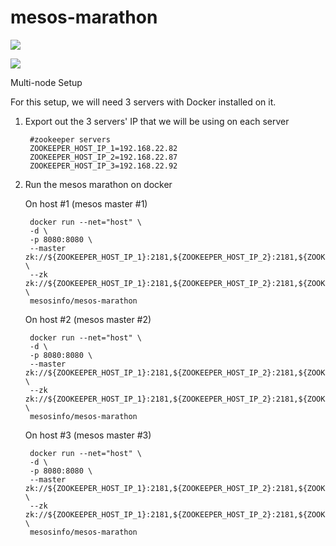 mesos-marathon
===========================================================

<a href='https://imagelayers.io/?images=mesosinfo/mesos-marathon:ubuntu-14.04' title='Get your own badge on imagelayers.io'><img src='https://badge.imagelayers.io/mesosinfo/mesos-marathon:ubuntu-14.04.svg'></a>

[![](https://badge.imagelayers.io/mesosinfo/mesos-marathon:ubuntu-14.04.svg)](https://imagelayers.io/?images=mesosinfo/mesos-marathon:ubuntu-14.04 'Get your own badge on imagelayers.io')

Multi-node Setup

For this setup, we will need 3 servers with Docker installed on it.

1. Export out the 3 servers' IP that we will be using on each server

		#zookeeper servers
        ZOOKEEPER_HOST_IP_1=192.168.22.82
        ZOOKEEPER_HOST_IP_2=192.168.22.87
        ZOOKEEPER_HOST_IP_3=192.168.22.92
		 
2. Run the mesos marathon on docker 

    On host #1 (mesos master #1)

		docker run --net="host" \
		-d \
		-p 8080:8080 \
		--master zk://${ZOOKEEPER_HOST_IP_1}:2181,${ZOOKEEPER_HOST_IP_2}:2181,${ZOOKEEPER_HOST_IP_3}:2181/mesos \
		--zk zk://${ZOOKEEPER_HOST_IP_1}:2181,${ZOOKEEPER_HOST_IP_2}:2181,${ZOOKEEPER_HOST_IP_3}:2181/marathon \
		mesosinfo/mesos-marathon

    On host #2 (mesos master #2)

		docker run --net="host" \
		-d \
		-p 8080:8080 \
		--master zk://${ZOOKEEPER_HOST_IP_1}:2181,${ZOOKEEPER_HOST_IP_2}:2181,${ZOOKEEPER_HOST_IP_3}:2181/mesos \
		--zk zk://${ZOOKEEPER_HOST_IP_1}:2181,${ZOOKEEPER_HOST_IP_2}:2181,${ZOOKEEPER_HOST_IP_3}:2181/marathon \
		mesosinfo/mesos-marathon

    On host #3 (mesos master #3)

		docker run --net="host" \
		-d \
		-p 8080:8080 \
		--master zk://${ZOOKEEPER_HOST_IP_1}:2181,${ZOOKEEPER_HOST_IP_2}:2181,${ZOOKEEPER_HOST_IP_3}:2181/mesos \
		--zk zk://${ZOOKEEPER_HOST_IP_1}:2181,${ZOOKEEPER_HOST_IP_2}:2181,${ZOOKEEPER_HOST_IP_3}:2181/marathon \
		mesosinfo/mesos-marathon
	
